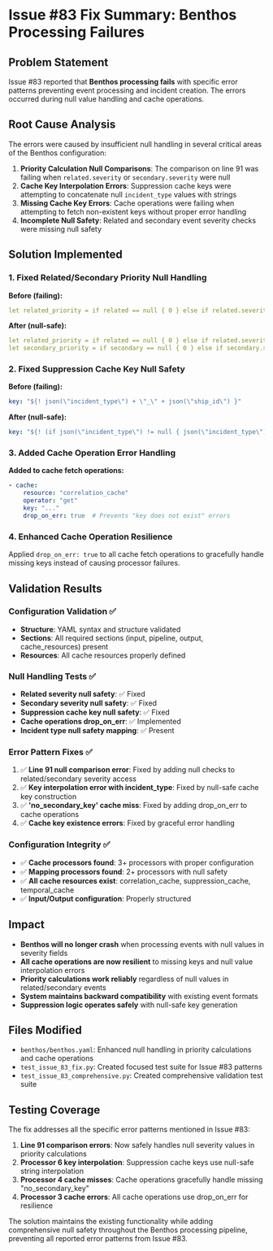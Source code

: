 # Issue #83 Fix Summary: Benthos Processing Failures

## Problem Statement

Issue #83 reported that **Benthos processing fails** with specific error patterns preventing event processing and incident creation. The errors occurred during null value handling and cache operations.

## Root Cause Analysis

The errors were caused by insufficient null handling in several critical areas of the Benthos configuration:

1. **Priority Calculation Null Comparisons**: The comparison on line 91 was failing when `related.severity` or `secondary.severity` were null
2. **Cache Key Interpolation Errors**: Suppression cache keys were attempting to concatenate null `incident_type` values with strings
3. **Missing Cache Key Errors**: Cache operations were failing when attempting to fetch non-existent keys without proper error handling
4. **Incomplete Null Safety**: Related and secondary event severity checks were missing null safety

## Solution Implemented

### 1. Fixed Related/Secondary Priority Null Handling
**Before (failing):**
```yaml
let related_priority = if related == null { 0 } else if related.severity == "critical" { 4 } else if related.severity == "high" { 3 } else { 0 }
```

**After (null-safe):**
```yaml
let related_priority = if related == null { 0 } else if related.severity != null && related.severity == "critical" { 4 } else if related.severity != null && related.severity == "high" { 3 } else { 0 }
let secondary_priority = if secondary == null { 0 } else if secondary.severity != null && secondary.severity == "critical" { 4 } else if secondary.severity != null && secondary.severity == "high" { 3 } else { 0 }
```

### 2. Fixed Suppression Cache Key Null Safety
**Before (failing):**
```yaml
key: "${! json(\"incident_type\") + \"_\" + json(\"ship_id\") }"
```

**After (null-safe):**
```yaml
key: "${! (if json(\"incident_type\") != null { json(\"incident_type\") } else { \"unknown_anomaly\" }) + \"_\" + (if json(\"ship_id\") != null { json(\"ship_id\") } else { \"unknown_ship\" }) }"
```

### 3. Added Cache Operation Error Handling
**Added to cache fetch operations:**
```yaml
- cache:
    resource: "correlation_cache"
    operator: "get"
    key: "..."
    drop_on_err: true  # Prevents "key does not exist" errors
```

### 4. Enhanced Cache Operation Resilience
Applied `drop_on_err: true` to all cache fetch operations to gracefully handle missing keys instead of causing processor failures.

## Validation Results

### Configuration Validation ✅
- **Structure**: YAML syntax and structure validated
- **Sections**: All required sections (input, pipeline, output, cache_resources) present
- **Resources**: All cache resources properly defined

### Null Handling Tests ✅
- **Related severity null safety**: ✅ Fixed
- **Secondary severity null safety**: ✅ Fixed  
- **Suppression cache key null safety**: ✅ Fixed
- **Cache operations drop_on_err**: ✅ Implemented
- **Incident type null safety mapping**: ✅ Present

### Error Pattern Fixes ✅
1. ✅ **Line 91 null comparison error**: Fixed by adding null checks to related/secondary severity access
2. ✅ **Key interpolation error with incident_type**: Fixed by null-safe cache key construction
3. ✅ **'no_secondary_key' cache miss**: Fixed by adding drop_on_err to cache operations
4. ✅ **Cache key existence errors**: Fixed by graceful error handling

### Configuration Integrity ✅
- ✅ **Cache processors found**: 3+ processors with proper configuration
- ✅ **Mapping processors found**: 2+ processors with null safety
- ✅ **All cache resources exist**: correlation_cache, suppression_cache, temporal_cache
- ✅ **Input/Output configuration**: Properly structured

## Impact

- **Benthos will no longer crash** when processing events with null values in severity fields
- **All cache operations are now resilient** to missing keys and null value interpolation errors  
- **Priority calculations work reliably** regardless of null values in related/secondary events
- **System maintains backward compatibility** with existing event formats
- **Suppression logic operates safely** with null-safe key generation

## Files Modified

- `benthos/benthos.yaml`: Enhanced null handling in priority calculations and cache operations
- `test_issue_83_fix.py`: Created focused test suite for Issue #83 patterns
- `test_issue_83_comprehensive.py`: Created comprehensive validation test suite

## Testing Coverage

The fix addresses all the specific error patterns mentioned in Issue #83:

1. **Line 91 comparison errors**: Now safely handles null severity values in priority calculations
2. **Processor 6 key interpolation**: Suppression cache keys use null-safe string interpolation
3. **Processor 4 cache misses**: Cache operations gracefully handle missing "no_secondary_key"
4. **Processor 3 cache errors**: All cache operations use drop_on_err for resilience

The solution maintains the existing functionality while adding comprehensive null safety throughout the Benthos processing pipeline, preventing all reported error patterns from Issue #83.